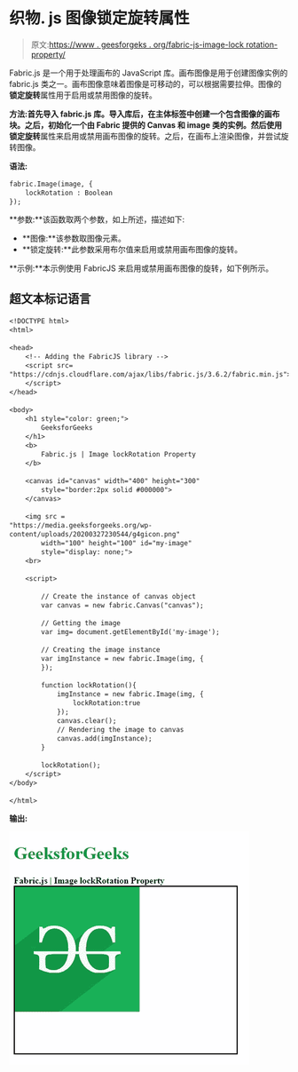# 织物. js 图像锁定旋转属性

> 原文:[https://www . geesforgeks . org/fabric-js-image-lock rotation-property/](https://www.geeksforgeeks.org/fabric-js-image-lockrotation-property/)

Fabric.js 是一个用于处理画布的 JavaScript 库。画布图像是用于创建图像实例的 fabric.js 类之一。画布图像意味着图像是可移动的，可以根据需要拉伸。图像的**锁定旋转**属性用于启用或禁用图像的旋转。

**方法:**首先导入 fabric.js 库。导入库后，在主体标签中创建一个包含图像的画布块。之后，初始化一个由 Fabric 提供的 Canvas 和 image 类的实例。然后使用**锁定旋转**属性来启用或禁用画布图像的旋转。之后，在画布上渲染图像，并尝试旋转图像。

**语法:**

```
fabric.Image(image, {
    lockRotation : Boolean
});

```

**参数:**该函数取两个参数，如上所述，描述如下:

*   **图像:**该参数取图像元素。
*   **锁定旋转:**此参数采用布尔值来启用或禁用画布图像的旋转。

**示例:**本示例使用 FabricJS 来启用或禁用画布图像的旋转，如下例所示。

## 超文本标记语言

```
<!DOCTYPE html> 
<html> 

<head> 
    <!-- Adding the FabricJS library -->
    <script src= 
"https://cdnjs.cloudflare.com/ajax/libs/fabric.js/3.6.2/fabric.min.js"> 
    </script> 
</head> 

<body> 
    <h1 style="color: green;">
        GeeksforGeeks
    </h1> 
    <b> 
        Fabric.js | Image lockRotation Property  
    </b> 

    <canvas id="canvas" width="400" height="300"
        style="border:2px solid #000000"> 
    </canvas> 

    <img src =
"https://media.geeksforgeeks.org/wp-content/uploads/20200327230544/g4gicon.png"
        width="100" height="100" id="my-image"
        style="display: none;">
    <br> 

    <script> 

        // Create the instance of canvas object
        var canvas = new fabric.Canvas("canvas"); 

        // Getting the image
        var img= document.getElementById('my-image');

        // Creating the image instance 
        var imgInstance = new fabric.Image(img, {
        });

        function lockRotation(){
            imgInstance = new fabric.Image(img, {
                lockRotation:true
            });
            canvas.clear();
            // Rendering the image to canvas
            canvas.add(imgInstance);
        }

        lockRotation();
    </script> 
</body> 

</html>
```

**输出:**

![](img/b4b3a1359d88057d067bb9299831d54c.png)